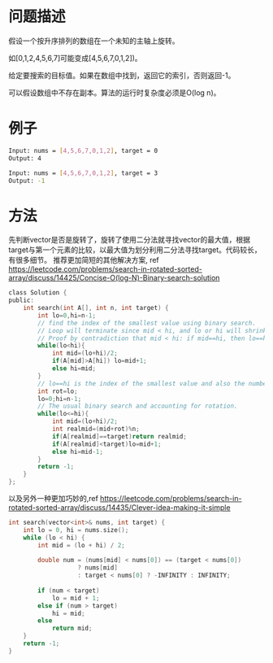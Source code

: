# 问题描述

假设一个按升序排列的数组在一个未知的主轴上旋转。

如[0,1,2,4,5,6,7]可能变成[4,5,6,7,0,1,2])。

给定要搜索的目标值。如果在数组中找到，返回它的索引，否则返回-1。

可以假设数组中不存在副本。算法的运行时复杂度必须是O(log n)。

# 例子

```bash
Input: nums = [4,5,6,7,0,1,2], target = 0
Output: 4

Input: nums = [4,5,6,7,0,1,2], target = 3
Output: -1
```

# 方法

先判断vector是否是旋转了，旋转了使用二分法就寻找vector的最大值，根据target与第一个元素的比较，以最大值为划分利用二分法寻找target。代码较长，有很多细节。
推荐更加简短的其他解决方案, ref https://leetcode.com/problems/search-in-rotated-sorted-array/discuss/14425/Concise-O(log-N)-Binary-search-solution
```c
class Solution {
public:
    int search(int A[], int n, int target) {
        int lo=0,hi=n-1;
        // find the index of the smallest value using binary search.
        // Loop will terminate since mid < hi, and lo or hi will shrink by at least 1.
        // Proof by contradiction that mid < hi: if mid==hi, then lo==hi and loop would have been terminated.
        while(lo<hi){
            int mid=(lo+hi)/2;
            if(A[mid]>A[hi]) lo=mid+1;
            else hi=mid;
        }
        // lo==hi is the index of the smallest value and also the number of places rotated.
        int rot=lo;
        lo=0;hi=n-1;
        // The usual binary search and accounting for rotation.
        while(lo<=hi){
            int mid=(lo+hi)/2;
            int realmid=(mid+rot)%n;
            if(A[realmid]==target)return realmid;
            if(A[realmid]<target)lo=mid+1;
            else hi=mid-1;
        }
        return -1;
    }
};
```
以及另外一种更加巧妙的,ref https://leetcode.com/problems/search-in-rotated-sorted-array/discuss/14435/Clever-idea-making-it-simple
```c++
int search(vector<int>& nums, int target) {
    int lo = 0, hi = nums.size();
    while (lo < hi) {
        int mid = (lo + hi) / 2;
        
        double num = (nums[mid] < nums[0]) == (target < nums[0])
                   ? nums[mid]
                   : target < nums[0] ? -INFINITY : INFINITY;
                   
        if (num < target)
            lo = mid + 1;
        else if (num > target)
            hi = mid;
        else
            return mid;
    }
    return -1;
}
```
